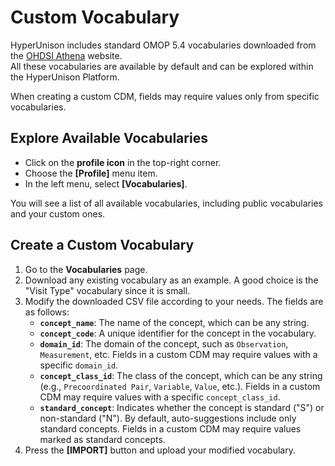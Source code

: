 # Custom Vocabulary

HyperUnison includes standard OMOP 5.4 vocabularies downloaded from the [OHDSI Athena](https://athena.ohdsi.org/vocabulary/list) website.  
All these vocabularies are available by default and can be explored within the HyperUnison Platform.

When creating a custom CDM, fields may require values only from specific vocabularies.

## Explore Available Vocabularies

- Click on the **profile icon** in the top-right corner.
- Choose the **[Profile]** menu item.
- In the left menu, select **[Vocabularies]**.  

You will see a list of all available vocabularies, including public vocabularies and your custom ones.

## Create a Custom Vocabulary

1. Go to the **Vocabularies** page.
2. Download any existing vocabulary as an example. A good choice is the "Visit Type" vocabulary since it is small.
3. Modify the downloaded CSV file according to your needs. The fields are as follows:
   - **`concept_name`**: The name of the concept, which can be any string.
   - **`concept_code`**: A unique identifier for the concept in the vocabulary.
   - **`domain_id`**: The domain of the concept, such as `Observation`, `Measurement`, etc. Fields in a custom CDM may require values with a specific `domain_id`.
   - **`concept_class_id`**: The class of the concept, which can be any string (e.g., `Precoordinated Pair`, `Variable`, `Value`, etc.). Fields in a custom CDM may require values with a specific `concept_class_id`.
   - **`standard_concept`**: Indicates whether the concept is standard ("S") or non-standard ("N"). By default, auto-suggestions include only standard concepts. Fields in a custom CDM may require values marked as standard concepts.
4. Press the **[IMPORT]** button and upload your modified vocabulary.
